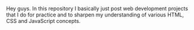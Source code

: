 Hey guys. In this repository I basically just post web development projects that I do for practice and to sharpen my understanding of various HTML, CSS and JavaScript concepts.
